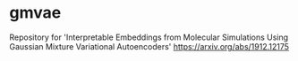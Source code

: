 # gmvae
Repository for 'Interpretable Embeddings from Molecular Simulations Using Gaussian Mixture Variational Autoencoders'
https://arxiv.org/abs/1912.12175
